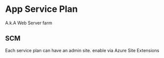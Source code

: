 # App Service Plan

A.k.A Web Server farm

## SCM

Each service plan can have an admin site.
enable via Azure Site Extensions
